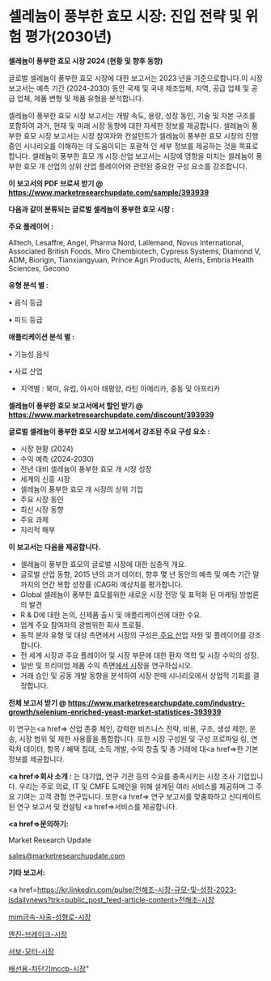 # 셀레늄이 풍부한 효모 시장: 진입 전략 및 위험 평가(2030년)

<strong>셀레늄이 풍부한 효모 시장 2024 (현황 및 향후 동향)</strong>

글로벌 셀레늄이 풍부한 효모 시장에 대한 보고서는 2023 년을 기준으로합니다.이 시장 보고서는 예측 기간 (2024-2030) 동안 국제 및 국내 제조업체, 지역, 공급 업체 및 공급 업체, 제품 변형 및 제품 유형을 분석합니다.

셀레늄이 풍부한 효모 시장 보고서는 개발 속도, 용량, 성장 동인, 기술 및 자본 구조를 포함하여 과거, 현재 및 미래 시장 동향에 대한 자세한 정보를 제공합니다. 셀레늄이 풍부한 효모 시장 보고서는 시장 참여자와 컨설턴트가 셀레늄이 풍부한 효모 시장의 진행중인 시나리오를 이해하는 데 도움이되는 포괄적 인 세부 정보를 제공하는 것을 목표로합니다. 셀레늄이 풍부한 효모 개 시장 산업 보고서는 시장에 영향을 미치는 셀레늄이 풍부한 효모 개 산업의 상위 산업 플레이어와 관련된 중요한 구성 요소를 강조합니다.



<strong>이 보고서의 PDF 브로셔 받기 @ <a href=https://www.marketresearchupdate.com/sample/393939>https://www.marketresearchupdate.com/sample/393939</a></strong>



<strong>다음과 같이 분류되는 글로벌 셀레늄이 풍부한 효모 시장 :</strong>



<strong>주요 플레이어 :</strong>

Alltech, Lesaffre, Angel, Pharma Nord, Lallemand, Novus International, Associated British Foods, Miro Chembiotech, Cypress Systems, Diamond V, ADM, Biorigin, Tianxiangyuan, Prince Agri Products, Aleris, Embria Health Sciences, Gecono



<strong>유형 분석 별 :</strong>

• 음식 등급

• 피드 등급



<strong>애플리케이션 분석 별 :</strong>

• 기능성 음식

• 사료 산업

<ul>
  <li>지역별 : 북미, 유럽, 아시아 태평양, 라틴 아메리카, 중동 및 아프리카</li>
</ul>


<strong>셀레늄이 풍부한 효모 보고서에서 할인 받기 @ <a href=https://www.marketresearchupdate.com/discount/393939>https://www.marketresearchupdate.com/discount/393939</a></strong>



<strong>글로벌 셀레늄이 풍부한 효모 시장 보고서에서 강조된 주요 구성 요소 :</strong>
<ul>
  <li>시장 현황 (2024)</li>
  <li>수익 예측 (2024-2030)</li>
  <li>전년 대비 셀레늄이 풍부한 효모 개 시장 성장</li>
  <li>세계의 신흥 시장</li>
  <li>셀레늄이 풍부한 효모 개 시장의 상위 기업</li>
  <li>주요 시장 동인</li>
  <li>최신 시장 동향</li>
  <li>주요 과제</li>
  <li>지리적 해부</li>
</ul>


<strong>이 보고서는 다음을 제공합니다.</strong>
<ul>
  <li>셀레늄이 풍부한 효모의 글로벌 시장에 대한 심층적 개요.</li>
  <li>글로벌 산업 동향, 2015 년의 과거 데이터, 향후 몇 년 동안의 예측 및 예측 기간 말까지의 연간 복합 성장률 (CAGR) 예상치를 평가합니다.</li>
  <li>Global 셀레늄이 풍부한 효모를위한 새로운 시장 전망 및 표적화 된 마케팅 방법론의 발견</li>
  <li>R &amp; D에 대한 논의, 신제품 출시 및 애플리케이션에 대한 수요.</li>
  <li>업계 주요 참여자의 광범위한 회사 프로필.</li>
  <li>동적 분자 유형 및 대상 측면에서 시장의 구성은<a href=> 주요 산</a>업 자원 및 플레이어를 강조합니다.</li>
  <li>전 세계 시장과 주요 플레이어 및 시장 부문에 대한 환자 역학 및 시장 수익의 성장.</li>
  <li>일반 및 프리미엄 제품 수익 측면<a href=>에서 시</a>장을 연구하십시오.</li>
  <li>거래 승인 및 공동 개발 동향을 분석하여 시장 판매 시나리오에서 상업적 기회를 결정합니다.</li>
</ul>



<strong>전체 보고서 받기 @ <a href=https://www.marketresearchupdate.com/industry-growth/selenium-enriched-yeast-market-statistices-393939>https://www.marketresearchupdate.com/industry-growth/selenium-enriched-yeast-market-statistices-393939</a></strong>

이 연구는<a href=> 산업 존중</a> 체인, 강력한 비즈니스 전략, 비용, 구조, 생성 제한, 운송, 시장 범위 및 제한 사용률을 통합합니다. 또한 시장 구성원 및 구성 프로파일 링, 연락처 데이터, 항목 / 혜택 침대, 소득 개발, 수익 창출 및 총 거래에 대<a href=>한 기본 </a>정보를 제공합니다.



<strong><a href=>회사 소</a>개 :</strong>
는 대기업, 연구 기관 등의 수요를 충족시키는 시장 조사 기업입니다. 우리는 주로 의료, IT 및 CMFE 도메인을 위해 설계된 여러 서비스를 제공하며 그 주요 기여는 고객 경험 연구입니다. 또한<a href=> 연구 보</a>고서를 맞춤화하고 신디케이트 된 연구 보고서 및 컨설팅 <a href=>서비스</a>를 제공합니다.



<strong><a href=>문의하기:</a></strong>

Market Research Update

sales@marketresearchupdate.com



<strong>기타 보고서:</strong>

<a href=https://kr.linkedin.com/pulse/전해조-시장-규모-및-성장-2023-isdailynews?trk=public_post_feed-article-content>전해조-시장</a>

<a href=https://www.linkedin.com/pulse/mim금속-사출-성형로-시장-동향-및-성장-전망-survey-spotlight-pro-24-analysis-kjpff/>mim금속-사출-성형로-시장</a>

<a href=https://www.linkedin.com/pulse/엔진-브레이크-시장-경쟁-분석-및-성장-잠재력-2029-trend-tracking-tips-360-analysis-h73of/>엔진-브레이크-시장</a>

<a href=https://www.linkedin.com/pulse/서보-모터-시장-경쟁-분석-및-성장-잠재력-2029-analytics-avenue-adventures-24-ana-umfaf/>서보-모터-시장</a>

<a href=https://www.linkedin.com/pulse/배선용-차단기mccb-시장-세분화-연구-및-목표-고객2030년-analytics-alchemy-360-analysis-pqyvc/>배선용-차단기mccb-시장</a>"
